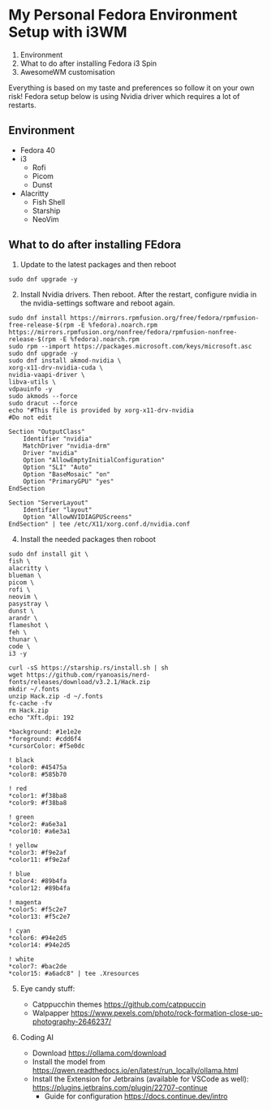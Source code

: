 # My Personal Fedora Environment Setup with i3WM
1. Environment
2. What to do after installing Fedora i3 Spin
3. AwesomeWM customisation

Everything is based on my taste and preferences so follow it on your own risk!
Fedora setup below is using Nvidia driver which requires a lot of restarts.

## Environment
- Fedora 40
- i3
    - Rofi
    - Picom
    - Dunst
- Alacritty
    - Fish Shell
    - Starship
    - NeoVim

## What to do after installing FEdora
1. Update to the latest packages and then reboot
```shell
sudo dnf upgrade -y
```  

2. Install Nvidia drivers. Then reboot. After the restart, configure nvidia in the nvidia-settings software and reboot again.
```shell
sudo dnf install https://mirrors.rpmfusion.org/free/fedora/rpmfusion-free-release-$(rpm -E %fedora).noarch.rpm https://mirrors.rpmfusion.org/nonfree/fedora/rpmfusion-nonfree-release-$(rpm -E %fedora).noarch.rpm
sudo rpm --import https://packages.microsoft.com/keys/microsoft.asc
sudo dnf upgrade -y
sudo dnf install akmod-nvidia \
xorg-x11-drv-nvidia-cuda \
nvidia-vaapi-driver \
libva-utils \
vdpauinfo -y
sudo akmods --force
sudo dracut --force
echo "#This file is provided by xorg-x11-drv-nvidia
#Do not edit

Section "OutputClass"
	Identifier "nvidia"
	MatchDriver "nvidia-drm"
	Driver "nvidia"
	Option "AllowEmptyInitialConfiguration"
	Option "SLI" "Auto"
	Option "BaseMosaic" "on"
	Option "PrimaryGPU" "yes"
EndSection

Section "ServerLayout"
	Identifier "layout"
	Option "AllowNVIDIAGPUScreens"
EndSection" | tee /etc/X11/xorg.conf.d/nvidia.conf
```

4. Install the needed packages then roboot
```shell
sudo dnf install git \
fish \
alacritty \
blueman \
picom \
rofi \
neovim \
pasystray \
dunst \
arandr \
flameshot \
feh \
thunar \
code \
i3 -y

curl -sS https://starship.rs/install.sh | sh
wget https://github.com/ryanoasis/nerd-fonts/releases/download/v3.2.1/Hack.zip
mkdir ~/.fonts
unzip Hack.zip -d ~/.fonts
fc-cache -fv
rm Hack.zip
echo "Xft.dpi: 192

*background: #1e1e2e
*foreground: #cdd6f4
*cursorColor: #f5e0dc

! black
*color0: #45475a
*color8: #585b70

! red
*color1: #f38ba8
*color9: #f38ba8

! green
*color2: #a6e3a1
*color10: #a6e3a1

! yellow
*color3: #f9e2af
*color11: #f9e2af

! blue
*color4: #89b4fa
*color12: #89b4fa

! magenta
*color5: #f5c2e7
*color13: #f5c2e7

! cyan
*color6: #94e2d5
*color14: #94e2d5

! white
*color7: #bac2de
*color15: #a6adc8" | tee .Xresources
```  

5. Eye candy stuff:
    - Catppucchin themes https://github.com/catppuccin
    - Walpapper https://www.pexels.com/photo/rock-formation-close-up-photography-2646237/

6. Coding AI
    - Download https://ollama.com/download
    - Install the model from https://qwen.readthedocs.io/en/latest/run_locally/ollama.html
    - Install the Extension for Jetbrains (available for VSCode as well): https://plugins.jetbrains.com/plugin/22707-continue
        - Guide for configuration https://docs.continue.dev/intro